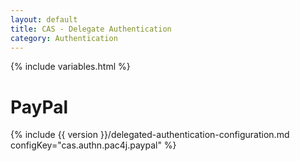 ```yaml
---
layout: default
title: CAS - Delegate Authentication
category: Authentication
---
```


{% include variables.html %}

# PayPal

{% include {{ version }}/delegated-authentication-configuration.md configKey="cas.authn.pac4j.paypal" %}
